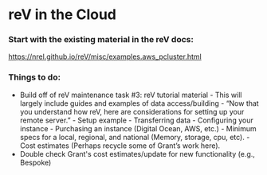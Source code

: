 reV in the Cloud
===

### Start with the existing material in the reV docs:
https://nrel.github.io/reV/misc/examples.aws_pcluster.html

### Things to do:
-  Build off of reV maintenance task #3: reV tutorial material
        - This will largely include guides and examples of data access/building
        - “Now that you understand how reV, here are considerations for setting up your remote server.”
        - Setup example
        - Transferring data
        - Configuring your instance
            - Purchasing an instance (Digital Ocean, AWS, etc.)
            - Minimum specs for a local, regional, and national (Memory, storage, cpu, etc).
            - Cost estimates (Perhaps recycle some of Grant’s work here).
- Double check Grant's cost estimates/update for new functionality (e.g., Bespoke)